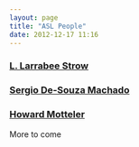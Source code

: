 ```yaml
---
layout: page
title: "ASL People"
date: 2012-12-17 11:16
---
```



### [L. Larrabee Strow](/strowbio/)

### [Sergio De-Souza Machado](/sergio/)

### [Howard Motteler](/mottelerbio/)

More to come
